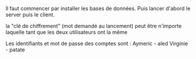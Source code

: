 Il faut commencer par installer les bases de données. Puis lancer d'abord le server puis le client.

la "clé de chiffrement" (mot demandé au lancement) peut être n'importe laquelle tant que les deux utilisateurs ont la même

Les identifiants et mot de passe des comptes sont :
Aymeric - aled
Virginie - patate

